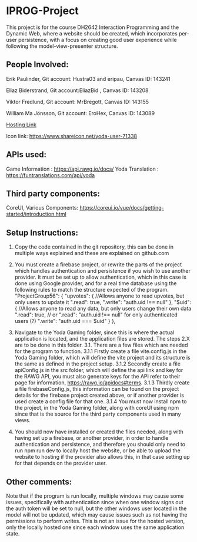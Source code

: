 # IPROG-Project

This project is for the course DH2642 Interaction Programming and the Dynamic Web, where a website should be created, which incorporates per-user persistence, with a focus on creating good user experience while following the model-view-presenter structure.

## People Involved:

Erik Paulinder, Git account: Hustra03 and eripau, Canvas ID: 143241

Eliaz Biderstrand, Git account:EliazBid , Canvas ID: 143208

Viktor Fredlund, Git account: MrBregott, Canvas ID: 143155

William Ma Jönsson, Git account: EroHex, Canvas ID: 143089

[Hosting Link](https://iprog-tw3-53504.web.app/#/ "Yodas Gaming Wiki")

Icon link:
https://www.shareicon.net/yoda-user-71338

## APIs used:

Game Information : https://api.rawg.io/docs/
Yoda Translation : https://funtranslations.com/api/yoda

## Third party components:

CoreUI, Various Components: https://coreui.io/vue/docs/getting-started/introduction.html

## Setup Instructions:

1. Copy the code contained in the git repository, this can be done in multiple ways explained and these are explained on github.com
2. You must create a firebase project, or rewrite the parts of the project which handles authentication and persistence if you wish to use another provider. It must be set up to allow authentication, which in this case is done using Google provider, and for a real time database using the following rules to match the structure expected of the program.
   "ProjectGroup56": {
   "upvotes":
   {
   //Allows anyone to read upvotes, but only users to update it
   ".read": true,
   ".write": "auth.uid !== null"
   },
   "$uid": {
   //Allows anyone to read any data, but only users change their own data
   ".read": true,
   // or ".read": "auth.uid !== null" for only authenticated users (?)
   ".write": "auth.uid === $uid"
   }
   },

3. Navigate to the Yoda Gaming folder, since this is where the actual application is located, and the application files are stored. The steps 2.X are to be done in this folder.
   3.1. There are a few files which are needed for the program to function.
   3.1.1 Firstly create a file vite.config.js in the Yoda Gaming folder, which will define the vite project and its structure is the same as defined in the project setup.
   3.1.2 Secondly create a file apiConfig.js in the src folder, which will define the api link and key for the RAWG API, you must also generate keys for the API refer to their page for information, https://rawg.io/apidocs#terms.
   3.1.3 Thirdly create a file firebaseConfig.js, this information can be found on the project details for the firebase project created above, or if another provider is used create a config file for that one.
   3.1.4 You must now install npm to the project, in the Yoda Gaming folder, along with coreUI using npm since that is the source for the third party components used in many views.
4. You should now have installed or created the files needed, along with having set up a firebase, or another provider, in order to handle authentication and persistence, and therefore you should only need to run npm run dev to locally host the website, or be able to upload the website to hosting if the provider also allows this, in that case setting up for that depends on the provider user.

## Other comments:

Note that if the program is run locally, multiple windows may cause some issues, specifically with authentication since when one window signs out the auth token will be set to null, but the other windows user located in the model will not be updated, which may cause issues such as not having the permissions to perform writes. This is not an issue for the hosted version, only the locally hosted one since each window uses the same application state.
